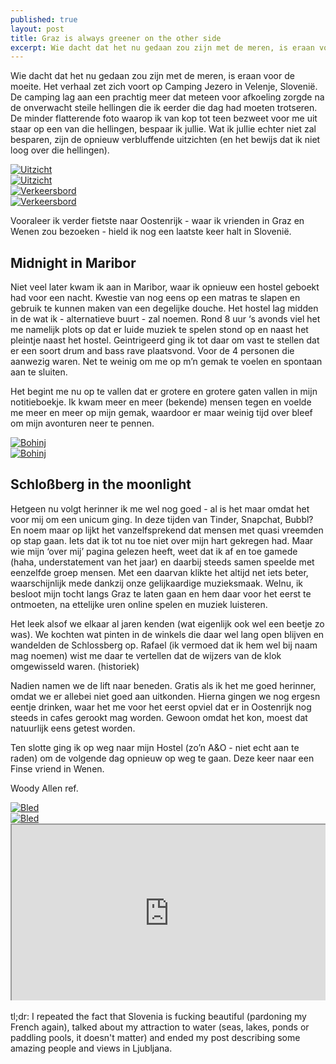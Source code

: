 ```yaml
---
published: true
layout: post
title: Graz is always greener on the other side
excerpt: Wie dacht dat het nu gedaan zou zijn met de meren, is eraan voor de moeite. Het verhaal zet zich voort op Camping Jezero in Velenje, Slovenië. De camping lag aan een prachtig meer dat meteen voor afkoeling zorgde na de onverwacht steile hellingen die ik eerder die dag had moeten trotseren. De minder flatterende foto waarop ik van kop tot teen bezweet voor me uit staar op een van die hellingen, bespaar ik jullie. Wat ik jullie echter niet zal besparen, zijn de opnieuw verbluffende uitzichten (en het bewijs dat ik niet loog over die hellingen). Vooraleer ik verder fietste naar Oostenrijk - waar ik vrienden in Graz en Wenen zou bezoeken - hield ik nog een laatste keer halt in Slovenië.
---
```

Wie dacht dat het nu gedaan zou zijn met de meren, is eraan voor de moeite. Het verhaal zet zich voort op Camping Jezero in Velenje, Slovenië. De camping lag aan een prachtig meer dat meteen voor afkoeling zorgde na de onverwacht steile hellingen die ik eerder die dag had moeten trotseren. De minder flatterende foto waarop ik van kop tot teen bezweet voor me uit staar op een van die hellingen, bespaar ik jullie. Wat ik jullie echter niet zal besparen, zijn de opnieuw verbluffende uitzichten (en het bewijs dat ik niet loog over die hellingen). 

<div class="row">
<article class="6u 12u$(xsmall) work-item">
<a href="{{ site.github.url }}/images/posts/Uitzicht1.jpg" class="image fit thumb"><img src="{{ site.github.url }}/images/posts/Uitzicht1_Small.jpg" alt="Uitzicht" /></a>
</article>
<article class="6u$ 12u$(xsmall) work-item">
<a href="{{ site.github.url }}/images/posts/Uitzicht2.jpg" class="image fit thumb"><img src="{{ site.github.url }}/images/posts/Uitzicht2_Small.jpg" alt="Uitzicht" /></a>
</article>
<article class="6u 12u$(xsmall) work-item">
<a href="{{ site.github.url }}/images/posts/Verkeersbord1.jpg" class="image fit thumb"><img src="{{ site.github.url }}/images/posts/Verkeersbord1_Small.jpg" alt="Verkeersbord" /></a>
</article>
<article class="6u$ 12u$(xsmall) work-item">
<a href="{{ site.github.url }}/images/posts/Verkeersbord2.jpg" class="image fit thumb"><img src="{{ site.github.url }}/images/posts/Verkeersbord2_Small.jpg" alt="Verkeersbord" /></a>
</article>
</div>

Vooraleer ik verder fietste naar Oostenrijk - waar ik vrienden in Graz en Wenen zou bezoeken - hield ik nog een laatste keer halt in Slovenië.

## Midnight in Maribor

Niet veel later kwam ik aan in Maribor, waar ik opnieuw een hostel geboekt had voor een nacht. 
Kwestie van nog eens op een matras te slapen en gebruik te kunnen maken van een degelijke douche. Het hostel lag midden in de wat ik - alternatieve buurt - zal noemen. Rond 8 uur ‘s avonds viel het me namelijk plots op dat er luide muziek te spelen stond op en naast het pleintje naast het hostel. Geintrigeerd ging ik tot daar om vast te stellen dat er een soort drum and bass rave plaatsvond. Voor de 4 personen die aanwezig waren. Net te weinig om me op m’n gemak te voelen en spontaan aan te sluiten.

Het begint me nu op te vallen dat er grotere en grotere gaten vallen in mijn notitieboekje. Ik kwam meer en meer (bekende) mensen tegen en voelde me meer en meer op mijn gemak, waardoor er maar weinig tijd over bleef om mijn avonturen neer te pennen.

<div class="row">
<article class="6u 12u$(xsmall) work-item">
<a href="{{ site.github.url }}/images/posts/Bohinj 1.jpg" class="image fit thumb"><img src="{{ site.github.url }}/images/posts/Bohinj1_Small.jpg" alt="Bohinj" /></a>
</article>
<article class="6u$ 12u$(xsmall) work-item">
<a href="{{ site.github.url }}/images/posts/Bohinj 2.jpg" class="image fit thumb"><img src="{{ site.github.url }}/images/posts/Bohinj2_Small.jpg" alt="Bohinj" /></a>
</article>
</div>

## Schloßberg in the moonlight

Hetgeen nu volgt herinner ik me wel nog goed - al is het maar omdat het voor mij om een unicum ging. In deze tijden van Tinder, Snapchat, Bubbl? En noem maar op lijkt het vanzelfsprekend dat mensen met quasi vreemden op stap gaan. Iets dat ik tot nu toe niet over mijn hart gekregen had. Maar wie mijn ‘over mij’ pagina gelezen heeft, weet dat ik af en toe gamede (haha, understatement van het jaar) en daarbij steeds samen speelde met eenzelfde groep mensen. Met een daarvan klikte het altijd net iets beter, waarschijnlijk mede dankzij onze gelijkaardige muzieksmaak. Welnu, ik besloot mijn tocht langs Graz te laten gaan en hem daar voor het eerst te ontmoeten, na ettelijke uren online spelen en muziek luisteren. 

Het leek alsof we elkaar al jaren kenden (wat eigenlijk ook wel een beetje zo was). We kochten wat pinten in de winkels die daar wel lang open blijven en wandelden de Schlossberg op. Rafael (ik vermoed dat ik hem wel bij naam mag noemen) wist me daar te vertellen dat de wijzers van de klok omgewisseld waren. (historiek)

Nadien namen we de lift naar beneden. Gratis als ik het me goed herinner, omdat we er allebei niet goed aan uitkonden. Hierna gingen we nog ergesn eentje drinken, waar het me voor het eerst opviel dat er in Oostenrijk nog steeds in cafes gerookt mag worden. Gewoon omdat het kon, moest dat natuurlijk eens getest worden.

Ten slotte ging ik op weg naar mijn Hostel (zo’n A&O - niet echt aan te raden) om de volgende dag opnieuw op weg te gaan. Deze keer naar een Finse vriend in Wenen.

Woody Allen ref.

<div class="row">
<article class="6u 12u$(xsmall) work-item">
<a href="{{ site.github.url }}/images/posts/Bled 1.jpg" class="image fit thumb"><img src="{{ site.github.url }}/images/posts/Bled1_Small.jpg" alt="Bled" /></a>
</article>
<article class="6u$ 12u$(xsmall) work-item">
<a href="{{ site.github.url }}/images/posts/Bled 2.jpg" class="image fit thumb"><img src="{{ site.github.url }}/images/posts/Bled2_Small.jpg" alt="Bled" /></a>
</article>
</div>

<style>.embed-container { position: relative; padding-bottom: 56.25%; height: 0; overflow: hidden; max-width: 100%; } .embed-container iframe, .embed-container object, .embed-container embed { position: absolute; top: 0; left: 0; width: 100%; height: 100%; }</style><div class='embed-container'><iframe src='https://www.google.com/maps/d/embed?mid=1h52MkOEyZpzAVWLbLCiISP-lOKk' width='640' height='480'></iframe></div>
<br>
tl;dr: I repeated the fact that Slovenia is fucking beautiful (pardoning my French again), talked about my attraction to water (seas, lakes, ponds or paddling pools, it doesn't matter) and ended my post describing some amazing people and views in Ljubljana.

